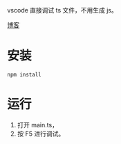 


vscode 直接调试 ts 文件，不用生成 js。

[博客](http://www.jianshu.com/p/b7b138cde046)

# 安装
```
npm install
```
# 运行
1. 打开 main.ts，
2. 按 F5 进行调试。